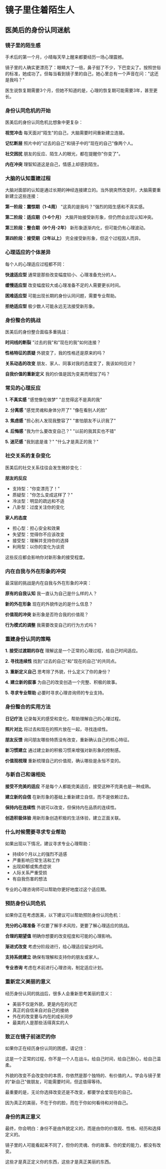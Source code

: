 # 镜子里住着陌生人

## 医美后的身份认同迷航

### 镜子里的陌生感

手术后的第一个月，小晴每天早上醒来都要经历一场心理震撼。

镜子里的人确实更漂亮了：眼睛大了一倍，鼻子挺了不少，下巴变尖了。按照世俗的标准，她成功了。但每当看到镜子里的自己，她心里总有一个声音在问："这还是我吗？"

医生说恢复期需要3个月，但她不知道的是，心理的恢复期可能需要3年，甚至更长。

### 身份认同危机的开始

医美后的身份认同危机比想象中更复杂：

**视觉冲击**
每天面对"陌生"的自己，大脑需要时间重新建立连接。

**记忆断层**
照片中的"过去的自己"和镜子中的"现在的自己"像两个人。

**社交困扰**
朋友的反应、陌生人的眼光，都在提醒你"你变了"。

**内在冲突**
理智知道这是自己，情感上却感到陌生。

### 大脑的认知重建过程

大脑对面部的认知是通过长期的神经连接建立的。当外貌突然改变时，大脑需要重新建立这些连接：

**第一阶段：震惊期（1-4周）**
"这真的是我吗？"强烈的陌生感和不真实感。

**第二阶段：适应期（1-6个月）**
大脑开始接受新形象，但仍然会出现认知冲突。

**第三阶段：整合期（6个月-2年）**
新形象逐渐内化，但可能仍有心理波动。

**第四阶段：接受期（2年以上）**
完全接受新形象，但这个过程因人而异。

### 心理适应的个体差异

每个人的心理适应过程都不同：

**快速适应型**
通常是那些改变幅度较小、心理准备充分的人。

**缓慢适应型**
改变幅度较大或心理准备不足的人需要更长时间。

**困难适应型**
可能出现长期的身份认同问题，需要专业帮助。

**拒绝适应型**
极少数人可能永远无法接受新形象。

### 身份整合的挑战

医美后的身份整合面临多重挑战：

**时间线的断裂**
"过去的我"和"现在的我"如何连接？

**性格特征的质疑**
外貌变了，我的性格还是原来的吗？

**关系动态的改变**
朋友、家人、同事对我的态度变了，我该如何应对？

**自我价值的重新定义**
我的价值是因为变美而增加了吗？

### 常见的心理反应

**1. 不真实感**
"感觉像在做梦"
"总觉得这不是真的我"

**2. 分离感**
"感觉灵魂和身体分开了"
"像在看别人的脸"

**3. 焦虑感**
"担心别人发现我整容了"
"害怕朋友不认识我了"

**4. 后悔感**
"我为什么要改变自己？"
"以前的我其实也不错"

**5. 迷茫感**
"我到底是谁？"
"什么才是真正的我？"

### 社交关系的复杂变化

医美后的社交关系往往会发生微妙变化：

**朋友的反应**
- 支持型："你变漂亮了！"
- 质疑型："你怎么变成这样了？"
- 冷淡型：明显的疏远和不适
- 八卦型：过度关注你的变化

**家人的态度**
- 担心型：担心安全和效果
- 失望型：觉得你不应该改变
- 接受型：理解并支持你的选择
- 利用型：以你的变化为谈资

这些反应都会影响你对新形象的接受程度。

### 内在自我与外在形象的冲突

最深层的挑战是内在自我与外在形象的冲突：

**原有的自我认知**
我一直认为自己是什么样的人？

**新的外在形象**
现在的外貌传达的是什么信息？

**价值观的冲突**
新形象是否符合我的价值观？

**行为模式的调整**
我需要改变自己的行为方式吗？

### 重建身份认同的策略

**1. 接受过渡期的存在**
理解这是一个正常的心理过程，给自己时间适应。

**2. 寻找连续性**
找到"过去的自己"和"现在的自己"的共同点。

**3. 重新定义自己**
思考除了外貌，什么定义了你的身份？

**4. 建立新的叙事**
为自己的改变创造一个完整、积极的故事。

**5. 寻求专业帮助**
必要时寻求心理咨询师的专业支持。

### 身份整合的实用方法

**日记疗法**
记录每天的感受和变化，帮助理解自己的心理过程。

**照片对比**
将过去和现在的照片放在一起，寻找连续性。

**朋友反馈**
询问朋友哪些特质没有改变，重新确认自己的核心特征。

**新习惯建立**
通过建立新的积极习惯来增强对新形象的控制感。

**价值观梳理**
重新梳理自己的价值观，确认哪些是永恒不变的。

### 与新自己和谐相处

**接受不完美的适应**
不是每个人都能完美适应，接受这种不完美也是一种成熟。

**建立新的自信**
在新形象的基础上重新建立自信，而不是依赖过去。

**保持内在连续性**
外貌可以改变，但保持内在品质的连续性。

**创造积极体验**
用新形象创造积极的生活体验，建立正面关联。

### 什么时候需要寻求专业帮助

如果出现以下情况，建议寻求专业心理帮助：

- 持续6个月以上的强烈不适感
- 严重影响日常生活和工作
- 出现抑郁或焦虑症状
- 人际关系严重受损
- 有自我伤害的想法

专业的心理咨询师可以帮助你更好地度过这个适应期。

### 预防身份认同危机

如果你正在考虑医美，以下建议可以帮助预防身份认同危机：

**充分的心理准备**
不仅要了解手术风险，更要了解心理适应的挑战。

**合理的期望值**
明确你想要的改变程度和可能的心理影响。

**渐进式改变**
考虑分阶段进行，给心理适应留出时间。

**支持系统建立**
确保有理解和支持你的朋友或家人。

**专业咨询**
考虑在术前进行心理咨询，制定适应计划。

### 重新定义美丽的意义

经历身份认同的挑战后，很多人会重新思考美丽的意义：

- 美丽不仅是外貌，更是内在的光芒
- 真正的自信来自对自己的接纳
- 外在的改变要与内在的成长同步
- 最美的人是那些活得真实的人

### 致正在镜子前迷茫的你

如果你正在经历身份认同的困惑，请记住：

这是一个正常的过程，你不是一个人在战斗。给自己时间，给自己耐心，给自己温柔。

外貌的改变不会改变你的本质，你依然是那个独特的、有价值的人。学会与镜子里的"新自己"做朋友，可能需要时间，但这值得等待。

最重要的是，无论你选择改变还是不改变，都要学会爱现在的自己。

因为真正的美丽，不在于你的脸，而在于你如何看待和对待自己。

### 身份的真正意义

最终，你会明白：身份不是由外貌定义的，而是由你的价值观、性格、经历和选择定义的。

镜子里的人可能看起来不同了，但你的灵魂、你的故事、你的爱的能力，都没有改变。

这些才是真正定义你的东西，这些才是真正美丽的东西。